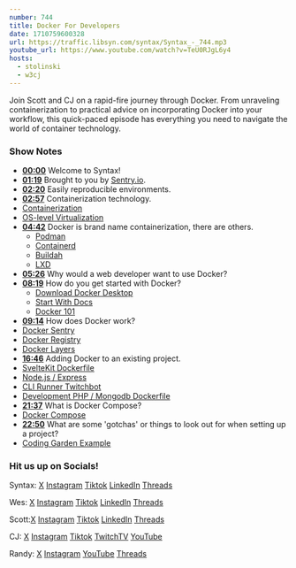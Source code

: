 ```yaml
---
number: 744
title: Docker For Developers
date: 1710759600328
url: https://traffic.libsyn.com/syntax/Syntax_-_744.mp3
youtube_url: https://www.youtube.com/watch?v=TeU0RJgL6y4
hosts:
  - stolinski
  - w3cj
---
```


Join Scott and CJ on a rapid-fire journey through Docker. From unraveling containerization to practical advice on incorporating Docker into your workflow, this quick-paced episode has everything you need to navigate the world of container technology.

### Show Notes

* **[00:00](#t=00:00)** Welcome to Syntax!
* **[01:19](#t=01:19)** Brought to you by [Sentry.io](www.sentry.io/syntax).
* **[02:20](#t=02:20)** Easily reproducible environments.
* **[02:57](#t=02:57)** Containerization technology.
* [Containerization](https://en.wikipedia.org/wiki/Containerization_(computing))
* [OS-level Virtualization](https://en.wikipedia.org/wiki/OS-level_virtualization)
* **[04:42](#t=04:42)** Docker is brand name containerization, there are others.
    * [Podman](https://podman.io/)
    * [Containerd](https://containerd.io/)
    * [Buildah](https://buildah.io/)
    * [LXD](https://canonical.com/lxd)
* **[05:26](#t=05:26)** Why would a web developer want to use Docker?
* **[08:19](#t=08:19)** How do you get started with Docker?
    * [Download Docker Desktop](https://www.docker.com/products/docker-desktop/)
    * [Start With Docs](https://docs.docker.com/guides/get-started/)
    * [Docker 101](https://www.docker.com/101-tutorial/)
* **[09:14](#t=09:14)** How does Docker work?
* [Docker Sentry](https://hub.docker.com/r/getsentry/sentry)
* [Docker Registry](https://docs.docker.com/registry/)
* [Docker Layers](https://docs.docker.com/build/guide/layers/)
* **[16:46](#t=16:46)** Adding Docker to an existing project.
* [SvelteKit Dockerfile](https://github.com/CodingGarden/listd/blob/main/Dockerfile)
* [Node.js / Express](https://github.com/CodingGarden/entropychat.app/blob/master/server/Dockerfile)
* [CLI Runner Twitchbot](https://github.com/CodingGarden/twitch-team-shoutout-bot/blob/master/Dockerfile)
* [Development PHP / Mongodb Dockerfile](https://github.com/CodingGarden/AMA/blob/master/2023-02-08/look-at-php/Dockerfile)
* **[21:37](#t=21:37)** What is Docker Compose?
* [Docker Compose](https://docs.docker.com/compose/)
* **[22:50](#t=22:50)** What are some 'gotchas' or things to look out for when setting up a project?
* [Coding Garden Example](https://github.com/CodingGarden/entropychat.app/blob/master/server/Dockerfile)

### Hit us up on Socials!

Syntax: [X](https://twitter.com/syntaxfm) [Instagram](https://www.instagram.com/syntax_fm/) [Tiktok](https://www.tiktok.com/@syntaxfm) [LinkedIn](https://www.linkedin.com/company/96077407/admin/feed/posts/) [Threads](https://www.threads.net/@syntax_fm)

Wes: [X](https://twitter.com/wesbos) [Instagram](https://www.instagram.com/wesbos/) [Tiktok](https://www.tiktok.com/@wesbos) [LinkedIn](https://www.linkedin.com/in/wesbos/) [Threads](https://www.threads.net/@wesbos)

Scott:[X](https://twitter.com/stolinski) [Instagram](https://www.instagram.com/stolinski/) [Tiktok](https://www.tiktok.com/@stolinski) [LinkedIn](https://www.linkedin.com/in/stolinski/) [Threads](https://www.threads.net/@stolinski)

CJ: [X](https://twitter.com/coding_garden) [Instagram](https://www.instagram.com/coding.garden/) [Tiktok](https://www.tiktok.com/@coding.garden) [TwitchTV](https://www.twitch.tv/codinggarden) [YouTube](https://www.youtube.com/@CodingGarden)

Randy: [X](https://twitter.com/randyrektor) [Instagram](https://www.instagram.com/randyrektor/) [YouTube](https://www.youtube.com/@randyrektor) [Threads](https://www.threads.net/@randyrektor)
